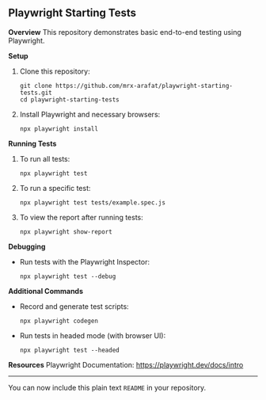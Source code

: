 ## **Playwright Starting Tests**

**Overview**
This repository demonstrates basic end-to-end testing using Playwright.

**Setup**

1. Clone this repository:

   ```
   git clone https://github.com/mrx-arafat/playwright-starting-tests.git
   cd playwright-starting-tests
   ```

2. Install Playwright and necessary browsers:

   ```
   npx playwright install
   ```

**Running Tests**

1. To run all tests:

   ```
   npx playwright test
   ```

2. To run a specific test:

   ```
   npx playwright test tests/example.spec.js
   ```

3. To view the report after running tests:

   ```
   npx playwright show-report
   ```

**Debugging**

- Run tests with the Playwright Inspector:
  ```
  npx playwright test --debug
  ```

**Additional Commands**

- Record and generate test scripts:

  ```
  npx playwright codegen
  ```

- Run tests in headed mode (with browser UI):

  ```
  npx playwright test --headed
  ```

**Resources**
Playwright Documentation: https://playwright.dev/docs/intro

---

You can now include this plain text `README` in your repository.
